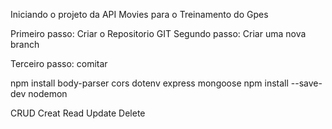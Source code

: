 Iniciando o projeto da API Movies para o Treinamento do Gpes


Primeiro passo: Criar o Repositorio GIT
Segundo passo: Criar uma nova branch

Terceiro passo: comitar

npm install body-parser cors dotenv express mongoose
npm install --save-dev nodemon
   
CRUD
Creat
Read
Update
Delete

